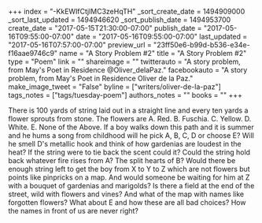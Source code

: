 +++
index = "-KkEWIfCtjlMC3zeHqTH"
_sort_create_date = 1494909000
_sort_last_updated = 1494946620
_sort_publish_date = 1494953700
create_date = "2017-05-15T21:30:00-07:00"
publish_date = "2017-05-16T09:55:00-07:00"
date = "2017-05-16T09:55:00-07:00"
last_updated = "2017-05-16T07:57:00-07:00"
preview_url = "23ff50e6-b99d-b536-e34e-f16aae9746c9"
name = "A Story Problem #2"
title = "A Story Problem #2"
type = "Poem"
link = ""
shareimage = ""
twitterauto = "A story problem, from May's Poet in Residence @Oliver_delaPaz."
facebookauto = "A story problem, from May's Poet in Residence Oliver de la Paz."
make_image_tweet = "False"
byline = ["writers/oliver-de-la-paz"]
tags_notes = ["tags/tuesday-poem"]
authors_notes = ""
books = ""
+++
<p class="prose-poem">There is 100 yards of string laid out in a straight line and every ten yards a flower sprouts from stone. The flowers are A. Red. B. Fuschia. C. Yellow. D. White. E. None of the Above. If a boy walks down this path and it is summer and he hums a song from childhood will he pick A, B, C, D or choose E? Will he smell D's metallic hook and think of how gardenias are loudest in the heat? If the string were to tie back the scent could it? Could the string hold back whatever fire rises from A? The split hearts of B? Would there be enough string left to get the boy from X to Y to Z which are not flowers but points like pinpricks on a map. And would someone be waiting for him at Z with a bouquet of gardenias and marigolds? Is there a field at the end of the street, wild with flowers and vines? And what of the map with names like forgotten flowers? What about E and how these are all bad choices? How the names in front of us are never right?</p>